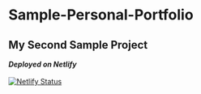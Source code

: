 # Sample-Personal-Portfolio
## My Second Sample Project

***Deployed on Netlify*** <br /><br />
[![Netlify Status](https://api.netlify.com/api/v1/badges/005f0023-abbe-4551-8de7-a1179319ad6e/deploy-status)](https://app.netlify.com/sites/sample-personal-portfolio-learnatexperience/deploys)
